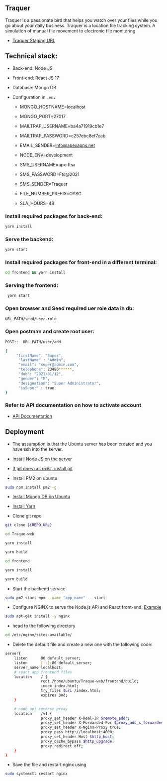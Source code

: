 ## Traquer

Traquer is a passionate bird that helps you watch over your files while you go about your daily business. Traquer is a location file tracking system. A simulation of manual file movement to electronic file monitoring

-   [Traquer Staging URL](http://ec2-3-15-39-122.us-east-2.compute.amazonaws.com/login)

## Technical stack:
- Back-end: Node JS
- Front-end: React JS 17
- Database: Mongo DB

- Configuration in `.env`
    - MONGO_HOSTNAME=localhost
    - MONGO_PORT=27017

    - MAILTRAP_USERNAME=ba4a71919cb1e7
    - MAILTRAP_PASSWORD=c257ebc8ef7cab
    - EMAIL_SENDER=info@apexapps.net

    - NODE_ENV=development

    - SMS_USERNAME=apx-ftsa
    - SMS_PASSWORD=Fts@2021
    - SMS_SENDER=Traquer

    - FILE_NUMBER_PREFIX=OYSG

    - SLA_HOURS=48

### Install required packages for back-end:

```sh
yarn install
```

### Serve the backend:

```sh
yarn start
```

### Install required packages for front-end in a different terminal:

```sh
cd frontend && yarn install
```

### Serving the frontend:

```sh
 yarn start
```

### Open browser and Seed required uer role data in db:
```sh
URL_PATH/seed/user-role
```
### Open postman and create root user:
```sh
POST::  URL_PATH/user/add
```
```sh
{
     "firstName": "Super",
      "lastName" : "Admin",
      "email": "super@admin.com",
      "telephone": 23480******,
      "dob": "2021/01/12",
      "gender": "M",
      "designation": "Super Administrator",
      "isSuper" : true
}
```

### Refer to API documentation on how to activate account
-   [API Documentation](https://documenter.getpostman.com/view/2203927/TWDdjtsb)

## Deployment
- The assumption is that the Ubuntu server has been created and you have ssh into the server.
- [Install Node JS on the server](https://www.digitalocean.com/community/tutorials/how-to-install-node-js-on-ubuntu-18-04)

- [If git does not exist, install git](https://www.digitalocean.com/community/tutorials/how-to-install-git-on-ubuntu-18-04-quickstart)

- Install PM2 on ubuntu
```sh
sudo npm install pm2 -g
```
- [Install Mongo DB on Ubuntu](https://www.digitalocean.com/community/tutorials/how-to-install-mongodb-on-ubuntu-18-04)

- [Install Yarn](https://linuxize.com/post/how-to-install-yarn-on-ubuntu-18-04/)

- Clone git repo
```sh
git clone ${REPO_URL}
```
```sh
cd Traque-web
```

```sh
yarn install
```
```sh
yarn build
```

```sh
cd frontend
```
```sh
yarn install
```

```sh
yarn build
```

- Start the backend service
```sh
sudo pm2 start npm --name "app_name" -- start
```

- Configure NGINX to serve the Node.js API and React front-end. [ Example](https://dev.to/asim_ansari7/deploy-a-react-node-app-to-production-on-aws-2gdf)

```sh
sudo apt-get install -y nginx
```

- head to the following directory
```sh
cd /etc/nginx/sites-available/
```

- Delete the default file and create a new one with the following code:
```sh
server{
    listen      80 default_server;
    listen      [::]:80 default_server;
    server_name localhost;
    # react app frontend files
    location    / {
                root /home/ubuntu/Traque-web/frontend/build;
                index index.html;
                try_files $uri /index.html;
                expires 30d;
    }

    # node api reverse proxy
    location    /v1 {
                proxy_set_header X-Real-IP $remote_addr;
                proxy_set_header X-Forwarded-For $proxy_add_x_forwarded_for;
                proxy_set_header X-NginX-Proxy true;
                proxy_pass http://localhost:4000;
                proxy_set_header Host $http_host;
                proxy_cache_bypass $http_upgrade;
                proxy_redirect off;
    }
}
```

- Save the file and restart nginx using
```sh
sudo systemctl restart nginx
```
